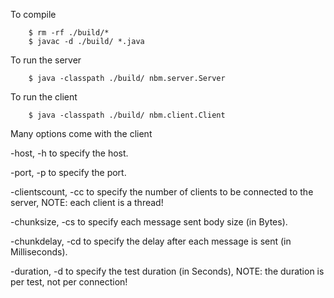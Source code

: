 To compile

        $ rm -rf ./build/*
        $ javac -d ./build/ *.java


To run the server

        $ java -classpath ./build/ nbm.server.Server


To run the client

        $ java -classpath ./build/ nbm.client.Client

Many options come with the client

-host, -h to specify the host.

-port, -p to specify the port.

-clientscount, -cc to specify the number of clients to be connected to the server, NOTE: each client is a thread!

-chunksize, -cs to specify each message sent body size (in Bytes).

-chunkdelay, -cd to specify the delay after each message is sent (in Milliseconds).

-duration, -d to specify the test duration (in Seconds), NOTE: the duration is per test, not per connection!
